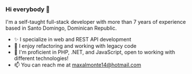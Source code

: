 ### Hi everybody 👋

I'm a self-taught full-stack developer with more than 7 years of experience based in Santo Domingo, Dominican Republic.

- ✨ I specialize 
in web and REST API development
- 🤩 I enjoy refactoring and working with legacy code
- 🔨 I'm proficient in PHP, .NET, and JavaScript, open to working with different technologies!
- 📫 You can reach me at maxalmonte14@hotmail.com